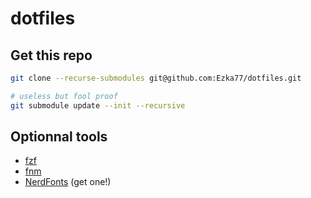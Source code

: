 # dotfiles

## Get this repo

```bash
git clone --recurse-submodules git@github.com:Ezka77/dotfiles.git

# useless but fool proof
git submodule update --init --recursive
```

## Optionnal tools

- [fzf](https://github.com/junegunn/fzf)
- [fnm](https://github.com/Schniz/fnm)
- [NerdFonts](https://www.nerdfonts.com/) (get one!)
